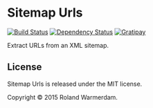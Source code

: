 # Sitemap Urls

[![Build Status](https://api.travis-ci.org/Rowno/sitemap-urls.svg?branch=master)](https://travis-ci.org/Rowno/sitemap-urls)
[![Dependency Status](https://david-dm.org/Rowno/sitemap-urls/status.svg)](https://david-dm.org/Rowno/sitemap-urls)
[![Gratipay](https://img.shields.io/gratipay/Rowno.svg)](https://gratipay.com/Rowno/)

Extract URLs from an XML sitemap.


License
-------
Sitemap Urls is released under the MIT license.

Copyright © 2015 Roland Warmerdam.
